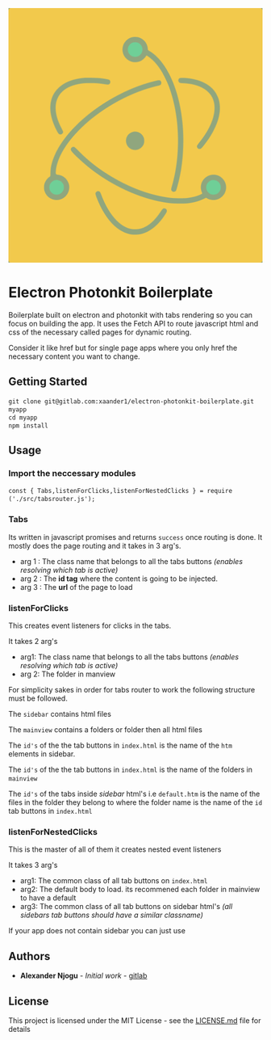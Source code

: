
![electron-photonkit](build/icons/512x512.png)

# Electron Photonkit Boilerplate
Boilerplate built on electron and photonkit with tabs rendering so you can focus on building the app. It uses the Fetch API to route javascript html and css of the necessary called pages for dynamic routing.

Consider it like href but for single page apps where you only href the necessary content you want to change.
## Getting Started
```
git clone git@gitlab.com:xaander1/electron-photonkit-boilerplate.git myapp
cd myapp
npm install
```
## Usage

### Import the neccessary modules
```
const { Tabs,listenForClicks,listenForNestedClicks } = require ('./src/tabsrouter.js');

```

### Tabs
Its written in javascript promises and returns `success` once routing is done.
It mostly does the page routing and it takes in 3 arg's.
* arg 1 : The class name that belongs to all the tabs buttons *(enables resolving which tab is active)*
* arg 2 : The **id tag** where the content is going to be injected.
* arg 3 : The **url** of the page to load

### listenForClicks

This creates event listeners for clicks in the tabs.


It takes 2 arg's

* arg1:  The class name that belongs to all the tabs buttons *(enables resolving which tab is active)*
* arg 2: The folder in manview

For simplicity sakes in order for tabs router to work the following structure must be followed.

The `sidebar` contains html files

The `mainview` contains a folders or folder then all html files

The `id's` of the the tab buttons in `index.html` is the name of the `htm` elements in sidebar.

The `id's` of the the tab buttons in `index.html` is the name of the folders in `mainview`

The  `id's` of the tabs inside *sidebar* html's i.e `default.htm` is the name of the files in the folder they belong to where the folder name is the name of the `id` tab buttons in `index.html`   

### listenForNestedClicks
This is the master of all of them it creates nested event listeners

It takes 3 arg's

* arg1: The common class of all tab buttons on `index.html`
* arg2: The default body to load. its recommened each folder in mainview to have a default
* arg3: The common class of all tab buttons on sidebar html's *(all sidebars tab buttons should have a similar classname)*


 If your app does not contain sidebar you can just use



## Authors

* **Alexander Njogu** - *Initial work* - [gitlab](https://gitlab.com/xaander1)

## License

This project is licensed under the MIT License - see the [LICENSE.md](LICENSE.md) file for details
